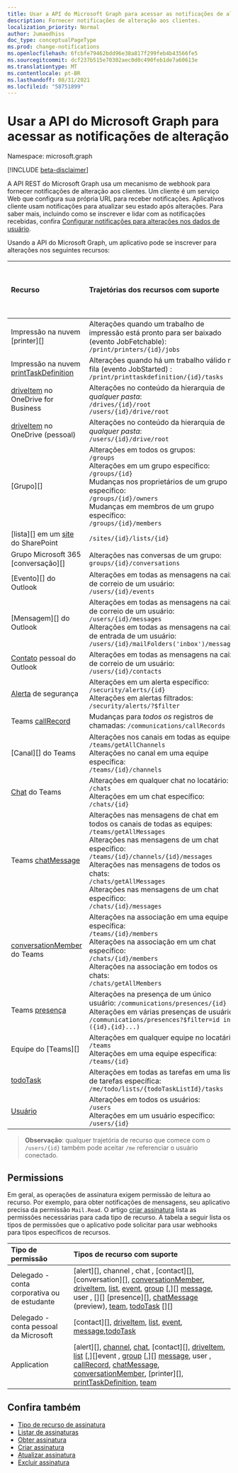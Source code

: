 ```yaml
---
title: Usar a API do Microsoft Graph para acessar as notificações de alteração
description: Fornecer notificações de alteração aos clientes.
localization_priority: Normal
author: Jumaodhiss
doc_type: conceptualPageType
ms.prod: change-notifications
ms.openlocfilehash: 6fcbfe79462bdd96e38a817f299feb4b43566fe5
ms.sourcegitcommit: dcf237b515e70302aec0d0c490feb1de7a60613e
ms.translationtype: MT
ms.contentlocale: pt-BR
ms.lasthandoff: 08/31/2021
ms.locfileid: "58751899"
---
```

# <a name="use-the-microsoft-graph-api-to-get-change-notifications"></a>Usar a API do Microsoft Graph para acessar as notificações de alteração

Namespace: microsoft.graph

[!INCLUDE [beta-disclaimer](../../includes/beta-disclaimer.md)]

A API REST do Microsoft Graph usa um mecanismo de webhook para fornecer notificações de alteração aos clientes. Um cliente é um serviço Web que configura sua própria URL para receber notificações. Aplicativos cliente usam notificações para atualizar seu estado após alterações. Para saber mais, incluindo como se inscrever e lidar com as notificações recebidas, confira [Configurar notificações para alterações nos dados de usuário](/graph/webhooks).

Usando a API do Microsoft Graph, um aplicativo pode se inscrever para alterações nos seguintes recursos:

| **Recurso** | **Trajetórias dos recursos com suporte** | **Os dados do recurso podem ser incluídos nas notificações**                  |
|:----------------|:------------|:-----------------------------------------|
| Impressão na nuvem [printer][] | Alterações quando um trabalho de impressão está pronto para ser baixado (evento JobFetchable):<br>`/print/printers/{id}/jobs` | Não |
| Impressão na nuvem [printTaskDefinition][] | Alterações quando há um trabalho válido na fila (evento JobStarted) :<br>`/print/printtaskdefinition/{id}/tasks` | Não |
| [driveItem][] no OneDrive for Business | Alterações no conteúdo da hierarquia de _qualquer pasta_:<br>`/drives/{id}/root`<br> `/users/{id}/drive/root` | Não |
| [driveItem][] no OneDrive (pessoal) | Alterações no conteúdo da hierarquia de _qualquer pasta_:<br>`/users/{id}/drive/root` | Não |
| [Grupo][] | Alterações em todos os grupos:<br>`/groups` <br>Alterações em um grupo específico:<br>`/groups/{id}`<br>Mudanças nos proprietários de um grupo específico:<br>`/groups/{id}/owners`<br>Mudanças em membros de um grupo específico:<br>`/groups/{id}/members` | Não |
| [lista][] em um [site][] do SharePoint | `/sites/{id}/lists/{id}` | Não |
| Grupo Microsoft 365 [conversação][] | Alterações nas conversas de um grupo:<br>`groups/{id}/conversations` | Não |
| [Evento][] do Outlook | Alterações em todas as mensagens na caixa de correio de um usuário:<br>`/users/{id}/events` | Não |
| [Mensagem][] do Outlook | Alterações em todas as mensagens na caixa de correio de um usuário: <br>`/users/{id}/messages`<br>Alterações em todas as mensagens na caixa de entrada de um usuário:<br>`/users/{id}/mailFolders('inbox')/messages` | Não |
| [Contato][] pessoal do Outlook | Alterações em todas as mensagens na caixa de correio de um usuário:<br>`/users/{id}/contacts` | Não |
| [Alerta][] de segurança | Alterações em um alerta específico:<br>`/security/alerts/{id}` <br>Alterações em alertas filtrados:<br> `/security/alerts/?$filter`| Não |
| Teams [callRecord][] | Mudanças para _todos os_ registros de chamadas: `/communications/callRecords` | Não |
| [Canal][] do Teams | Alterações nos canais em todas as equipes:<br>`/teams/getAllChannels` <br>Alterações no canal em uma equipe específica:<br>`/teams/{id}/channels` | Sim |
| [Chat][] do Teams | Alterações em qualquer chat no locatário:<br>`/chats` <br>Alterações em um chat específico:<br>`/chats/{id}` | Sim |
| Teams [chatMessage][] | Alterações nas mensagens de chat em todos os canais de todas as equipes:<br>`/teams/getAllMessages` <br>Alterações nas mensagens de um chat específico:<br>`/teams/{id}/channels/{id}/messages`<br>Alterações nas mensagens de todos os chats:<br>`/chats/getAllMessages` <br>Alterações nas mensagens de um chat específico:<br>`/chats/{id}/messages` | Sim |
| [conversationMember][] do Teams | Alterações na associação em uma equipe específica:<br>`/teams/{id}/members` <br> Alterações na associação em um chat específico:<br>`/chats/{id}/members` <br> Alterações na associação em todos os chats:<br>`/chats/getAllMembers` | Sim |
| Teams [presença][] | Alterações na presença de um único usuário: `/communications/presences/{id}` <br> Alterações em várias presenças de usuário:<br> `/communications/presences?$filter=id in ({id},{id}...)` | Sim |
| Equipe do [Teams][] | Alterações em qualquer equipe no locatário:<br>`/teams` <br>Alterações em uma equipe específica:<br>`/teams/{id}` | Sim |
| [todoTask][] | Alterações em todas as tarefas em uma lista de tarefas específica:<br>`/me/todo/lists/{todoTaskListId}/tasks` | Não |
| [Usuário][] | Alterações em todos os usuários:<br>`/users` <br>Alterações em um usuário específico:<br>`/users/{id}`| Não |


> **Observação**: qualquer trajetória de recurso que comece com o `/users/{id}` também pode aceitar `/me` referenciar o usuário conectado.

## <a name="permissions"></a>Permissions

Em geral, as operações de assinatura exigem permissão de leitura ao recurso. Por exemplo, para obter notificações de mensagens, seu aplicativo precisa da permissão `Mail.Read`. O artigo [criar assinatura](../api/subscription-post-subscriptions.md) lista as permissões necessárias para cada tipo de recurso. A tabela a seguir lista os tipos de permissões que o aplicativo pode solicitar para usar webhooks para tipos específicos de recursos.

| Tipo de permissão                        | Tipos de recurso com suporte                                                      |
| :------------------------------------- | :------------------------------------------------------------------------------------ |
| Delegado - conta corporativa ou de estudante     | [alert][], channel , chat , [contact][], [conversation][], [conversationMember][], [driveItem][], [list][], [event][], [group][] [,][] [message][], user , [][] [presence][], [chatMessage][] (preview), [team][], [todoTask][] [][] |
| Delegado - conta pessoal da Microsoft | [contact][], [driveItem][], [list][], [event][], [message][],[todoTask][]                                     |
| Application                            | [alert][], [channel][], [chat][], [contact][], [driveItem][], [list][] [,][]event , [group][] [,][] [message][], user , [callRecord][], [chatMessage][], [conversationMember][], [printer][], [printTaskDefinition][], [team][] |

## <a name="see-also"></a>Confira também

- [Tipo de recurso de assinatura](subscription.md)
- [Listar de assinaturas](../api/subscription-list.md)
- [Obter assinatura](../api/subscription-get.md)
- [Criar assinatura](../api/subscription-post-subscriptions.md)
- [Atualizar assinatura](../api/subscription-update.md)
- [Excluir assinatura](../api/subscription-delete.md)

[chat]: ./chat.md
[chatMessage]: ./chatmessage.md
[contato]: ./contact.md
[conversa]: ./conversation.md
[conversationMember]: ./conversationmember.md
[channel]: ./channel.md
[driveItem]: ./driveitem.md
[list]: ./list.md
[site]: ./site.md
[event]: ./event.md
[group]: ./group.md
[message]: ./message.md
[usuário]: ./user.md
[callRecord]: ./callrecords-callrecord.md
[alerta]: ./alert.md
[presença]: ./presence.md
[impressora]: ./printer.md
[printTaskDefinition]: ./printtaskdefinition.md
[team]: ./team.md
[todoTask]: ./todoTask.md

